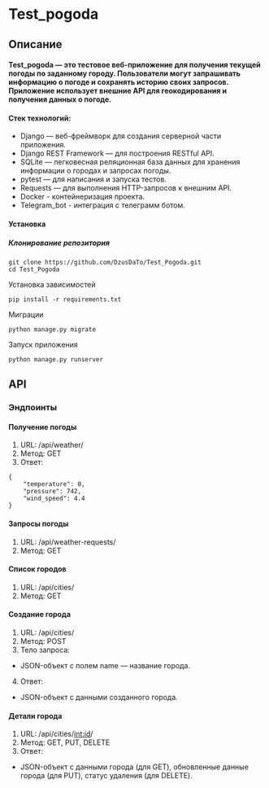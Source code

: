 # Test_pogoda
## Описание
#### Test_pogoda — это тестовое веб-приложение для получения текущей погоды по заданному городу. Пользователи могут запрашивать информацию о погоде и сохранять историю своих запросов. Приложение использует внешние API для геокодирования и получения данных о погоде.

#### Стек технологий:

- Django — веб-фреймворк для создания серверной части приложения.
- Django REST Framework — для построения RESTful API.
- SQLite — легковесная реляционная база данных для хранения информации о городах и запросах погоды.
- pytest — для написания и запуска тестов.
- Requests — для выполнения HTTP-запросов к внешним API.
- Docker - контейнеризация проекта.
- Telegram_bot - интеграция с телеграмм ботом.

#### Установка

##### Клонирование репозитория

```
git clone https://github.com/DzusDaTo/Test_Pogoda.git
cd Test_Pogoda
```

Установка зависимостей

```
pip install -r requirements.txt
```

Миграции

```
python manage.py migrate
```

Запуск приложения

```
python manage.py runserver
```

## API

### Эндпоинты

#### Получение погоды
1. URL: /api/weather/
2. Метод: GET
3. Ответ:
```
{
    "temperature": 0,
    "pressure": 742,
    "wind_speed": 4.4
}
```

#### Запросы погоды
1. URL: /api/weather-requests/
2. Метод: GET

#### Список городов
1. URL: /api/cities/
2. Метод: GET

#### Создание города
1. URL: /api/cities/
2. Метод: POST
3. Тело запроса:
  - JSON-объект с полем name — название города.
4. Ответ:
 - JSON-объект с данными созданного города.

#### Детали города
1. URL: /api/cities/<int:id>/
2. Метод: GET, PUT, DELETE
3. Ответ:
  - JSON-объект с данными города (для GET),
обновленные данные города (для PUT),
статус удаления (для DELETE).
